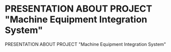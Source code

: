# PRESENTATION ABOUT PROJECT "Machine Equipment Integration System"
PRESENTATION ABOUT PROJECT "Machine Equipment Integration System"
